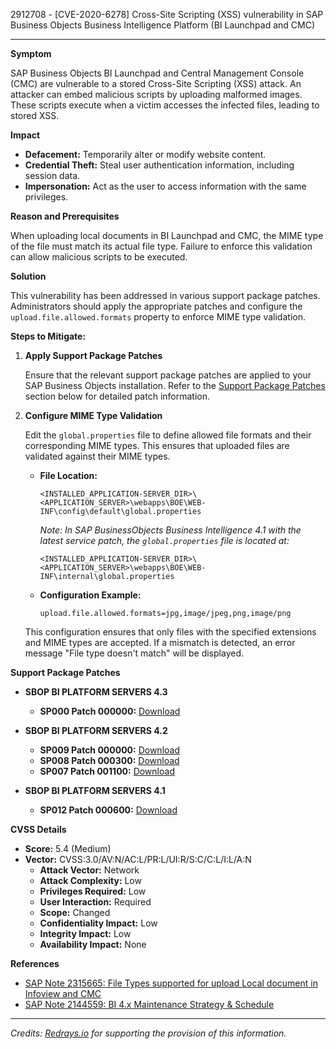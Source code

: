 2912708 - [CVE-2020-6278] Cross-Site Scripting (XSS) vulnerability in SAP Business Objects Business Intelligence Platform (BI Launchpad and CMC)

---

**Symptom**

SAP Business Objects BI Launchpad and Central Management Console (CMC) are vulnerable to a stored Cross-Site Scripting (XSS) attack. An attacker can embed malicious scripts by uploading malformed images. These scripts execute when a victim accesses the infected files, leading to stored XSS.

**Impact**

- **Defacement:** Temporarily alter or modify website content.
- **Credential Theft:** Steal user authentication information, including session data.
- **Impersonation:** Act as the user to access information with the same privileges.

**Reason and Prerequisites**

When uploading local documents in BI Launchpad and CMC, the MIME type of the file must match its actual file type. Failure to enforce this validation can allow malicious scripts to be executed.

**Solution**

This vulnerability has been addressed in various support package patches. Administrators should apply the appropriate patches and configure the `upload.file.allowed.formats` property to enforce MIME type validation.

**Steps to Mitigate:**

1. **Apply Support Package Patches**

   Ensure that the relevant support package patches are applied to your SAP Business Objects installation. Refer to the [Support Package Patches](#support-package-patches) section below for detailed patch information.

2. **Configure MIME Type Validation**

   Edit the `global.properties` file to define allowed file formats and their corresponding MIME types. This ensures that uploaded files are validated against their MIME types.

   - **File Location:**
     ```
     <INSTALLED_APPLICATION-SERVER_DIR>\<APPLICATION_SERVER>\webapps\BOE\WEB-INF\config\default\global.properties
     ```
     *Note: In SAP BusinessObjects Business Intelligence 4.1 with the latest service patch, the `global.properties` file is located at:*
     ```
     <INSTALLED_APPLICATION-SERVER_DIR>\<APPLICATION_SERVER>\webapps\BOE\WEB-INF\internal\global.properties
     ```

   - **Configuration Example:**
     ```properties
     upload.file.allowed.formats=jpg,image/jpeg,png,image/png
     ```

   This configuration ensures that only files with the specified extensions and MIME types are accepted. If a mismatch is detected, an error message "File type doesn't match" will be displayed.

**Support Package Patches**

- **SBOP BI PLATFORM SERVERS 4.3**
  - **SP000 Patch 000000:** [Download](https://me.sap.com/softwarecenter/template/products/_APP=00200682500000001943&_EVENT=DISPHIER&HEADER=Y&FUNCTIONBAR=N&EVENT=TREE&NE=NAVIGATE&ENR=73555000100200006622&V=MAINT)

- **SBOP BI PLATFORM SERVERS 4.2**
  - **SP009 Patch 000000:** [Download](https://me.sap.com/softwarecenter/template/products/_APP=00200682500000001943&_EVENT=DISPHIER&HEADER=Y&FUNCTIONBAR=N&EVENT=TREE&NE=NAVIGATE&ENR=73555000100200001041&V=MAINT)
  - **SP008 Patch 000300:** [Download](https://me.sap.com/softwarecenter/template/products/_APP=00200682500000001943&_EVENT=DISPHIER&HEADER=Y&FUNCTIONBAR=N&EVENT=TREE&NE=NAVIGATE&ENR=73555000100200001041&V=MAINT)
  - **SP007 Patch 001100:** [Download](https://me.sap.com/softwarecenter/template/products/_APP=00200682500000001943&_EVENT=DISPHIER&HEADER=Y&FUNCTIONBAR=N&EVENT=TREE&NE=NAVIGATE&ENR=73555000100200001041&V=MAINT)

- **SBOP BI PLATFORM SERVERS 4.1**
  - **SP012 Patch 000600:** [Download](https://me.sap.com/softwarecenter/template/products/_APP=00200682500000001943&_EVENT=DISPHIER&HEADER=Y&FUNCTIONBAR=N&EVENT=TREE&NE=NAVIGATE&ENR=67838200100200019009&V=MAINT)

**CVSS Details**

- **Score:** 5.4 (Medium)
- **Vector:** CVSS:3.0/AV:N/AC:L/PR:L/UI:R/S:C/C:L/I:L/A:N
  - **Attack Vector:** Network
  - **Attack Complexity:** Low
  - **Privileges Required:** Low
  - **User Interaction:** Required
  - **Scope:** Changed
  - **Confidentiality Impact:** Low
  - **Integrity Impact:** Low
  - **Availability Impact:** None

**References**

- [SAP Note 2315665: File Types supported for upload Local document in Infoview and CMC](https://me.sap.com/notes/2315665)
- [SAP Note 2144559: BI 4.x Maintenance Strategy & Schedule](https://me.sap.com/notes/2144559)

---

*Credits: [Redrays.io](https://redrays.io) for supporting the provision of this information.*